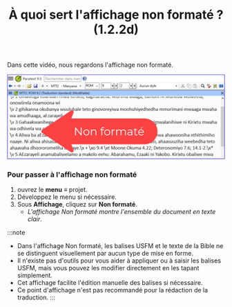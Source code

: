 ﻿---
title: À quoi sert l'affichage non formaté ? (1.2.2d)
---

Dans cette vidéo, nous regardons l'affichage non formaté.

![](../media/41c16f71656dad10f10d03e0ae20c378.png)

### Pour passer à l'affichage non formaté

1.  ouvrez le **menu** **≡** projet.
1.  Développez le menu si nécessaire.
1.  Sous **Affichage**, cliquez sur **Non formaté**.
    - *L'affichage Non formaté montre l'ensemble du document en texte clair*.
    
:::note
- Dans l'affichage Non formaté, les balises USFM et le texte de la Bible ne se distinguent visuellement par aucun type de mise en forme.
- Il n'existe pas d'outils pour vous aider à appliquer ou à saisir les balises USFM, mais vous pouvez les modifier directement en les tapant simplement.
- Cet affichage facilite l'édition manuelle des balises si nécessaire.
- Ce point d'affichage n'est pas recommandé pour la rédaction de la traduction.
:::
